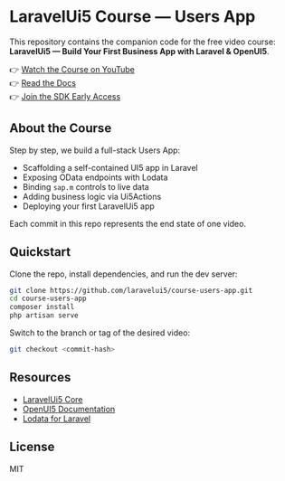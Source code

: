 # LaravelUi5 Course — Users App

This repository contains the companion code for the free video course:
**LaravelUi5 — Build Your First Business App with Laravel & OpenUI5**.

👉 [Watch the Course on YouTube](https://www.youtube.com/playlist?list=PLvfLvTagaqgpNIlg2ubwex3xkMG6vfQJ7)  
👉 [Read the Docs](https://laravelui5.com/course)  
👉 [Join the SDK Early Access](https://pragmatiqu.io/laravelui5/sdk)

## About the Course
Step by step, we build a full-stack Users App:
- Scaffolding a self-contained UI5 app in Laravel
- Exposing OData endpoints with Lodata
- Binding `sap.m` controls to live data
- Adding business logic via Ui5Actions
- Deploying your first LaravelUi5 app

Each commit in this repo represents the end state of one video.

## Quickstart
Clone the repo, install dependencies, and run the dev server:

```bash
git clone https://github.com/laravelui5/course-users-app.git
cd course-users-app
composer install
php artisan serve
````

Switch to the branch or tag of the desired video:

```bash
git checkout <commit-hash>
```

## Resources

* [LaravelUi5 Core](https://laravelui5.com)
* [OpenUI5 Documentation](https://ui5.sap.com)
* [Lodata for Laravel](https://lodata.io)

## License

MIT
